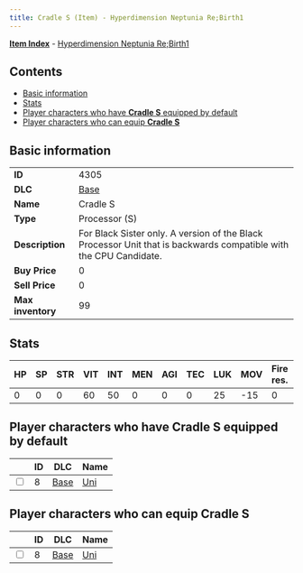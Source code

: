 ```yaml
---
title: Cradle S (Item) - Hyperdimension Neptunia Re;Birth1
---
```


[**Item Index**](/neptunia/rb1/item/index.html) - [Hyperdimension Neptunia Re;Birth1](/neptunia/rb1)

## Contents

- [Basic information](#basic-information)
- [Stats](#stats)
- [Player characters who have **Cradle S** equipped by default](#player-characters-who-have-cradle-s-equipped-by-default)
- [Player characters who can equip **Cradle S**](#player-characters-who-can-equip-cradle-s)
## Basic information

|   |   |
| -- | -- |
| **ID** | 4305 |
| **DLC** | [Base](/neptunia/rb1/dlc/1-base.html) |
| **Name** | Cradle S |
| **Type** | Processor (S) |
| **Description** | For Black Sister only. A version of the Black Processor Unit that is backwards compatible with the CPU Candidate. |
| **Buy Price** | 0 |
| **Sell Price** | 0 |
| **Max inventory** | 99 |


## Stats

| HP | SP | STR | VIT | INT | MEN | AGI | TEC | LUK | MOV | Fire res. | Ice res. | Wind res. | Lightning res. |
| -- | -- | --- | --- | --- | --- | --- | --- | --- | --- | --------- | -------- | --------- | -------------- |
| 0 | 0 | 0 | 60 | 50 | 0 | 0 | 0 | 25 | -15 | 0 | 0 | 0 | 0 |


## Player characters who have **Cradle S** equipped by default

|    | ID | DLC | Name |
| -- | -- | --- | ---- |
| <input type="checkbox" id="rb1-player-1-8" class="trackbox" /> | 8 | [Base](/neptunia/rb1/dlc/1-base.html) | [Uni](/neptunia/rb1/player/1-8-uni.html) |


## Player characters who can equip **Cradle S**

|    | ID | DLC | Name |
| -- | -- | --- | ---- |
| <input type="checkbox" id="rb1-player-1-8" class="trackbox" /> | 8 | [Base](/neptunia/rb1/dlc/1-base.html) | [Uni](/neptunia/rb1/player/1-8-uni.html) |
